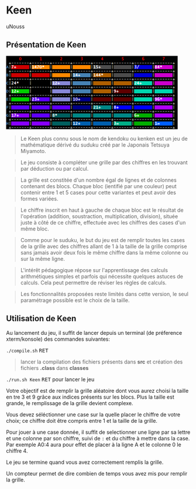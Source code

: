 # Keen

uNouss

## Présentation de Keen

![grilleDepart.png](./shots/grilleDepart.png)

> Le Keen plus connu sous le nom de kendoku ou kenken est un jeu de mathématique dérivé du suduku créé par le Japonais Tetsuya Miyamoto.

> Le jeu consiste à compléter une grille par des chiffres en les trouvant par déduction ou par calcul.

> La grille est constitée d'un nombre égal de lignes et de colonnes contenant des blocs. Chaque bloc (ientifié par une couleur) peut contenir entre 1 et 5 cases pour cette variantes et peut avoir des formes variées.

> Le chiffre inscrit en haut à gauche de chaque bloc est le résultat de l'opération (addition, soustraction, multiplication, division), située juste à côté de ce chiffre, effectuée avec les chiffres des cases d'un même bloc.

> Comme pour le suduku, le but du jeu est de remplir toutes les cases de la grille avec des chiffres allant de 1 à la taille de la grille comprise sans jamais avoir deux fois le même chiffre dans la même colonne ou sur la même ligne.

> L'intérêt pédagogique répose sur l'apprentissage des calculs arithmétiques simples et parfois qui nécessite quelques astuces de calculs. Cela peut permettre de réviser les règles de calculs.

> Les fonctionnalités proposées reste limités dans cette version, le seul paramétrage possible est le choix de la taille.

## Utilisation de Keen

Au lancement du jeu, il suffit de lancer depuis un terminal (de préference xterm/konsole) des commandes suivantes:

`./compile.sh` <kbd>RET</kbd>

> lancer la compilation des fichiers présents dans **src** et création des fichiers **.class** dans **classes**


`./run.sh Keen` <kbd>RET</kbd> pour lancer le jeu

Votre objectif est de remplir la grille aléatoire dont vous aurez choisi la taille en tre 3 et 9 grâce aux indices présents sur les blocs.
Plus la taille est grande, le remplissage de la grille devient complexe.


Vous devez séléctionner une case sur la quelle placer le chiffre de votre choix; ce chiffre doit être compris entre 1 et la taille de la grille.

Pour jouer à une case donnée, il suffit de selectionner une ligne par sa lettre et une colonne par son chiffre, suivi de `:` et du chiffre à mettre dans la case.
Par exemple A0:4 aura pour effet de placer à la ligne A et le colonne 0 le chiffre 4.

Le jeu se termine quand vous avez correctement remplis la grille.

Un compteur permet de dire combien de temps vous avez mis pour remplir la grille.

